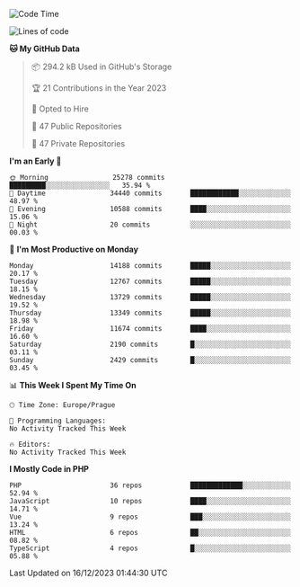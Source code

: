 <!--START_SECTION:waka-->
![Code Time](http://img.shields.io/badge/Code%20Time-1%2C583%20hrs%2058%20mins-blue)

![Lines of code](https://img.shields.io/badge/From%20Hello%20World%20I%27ve%20Written-22.2%20million%20lines%20of%20code-blue)

**🐱 My GitHub Data** 

> 📦 294.2 kB Used in GitHub's Storage 
 > 
> 🏆 21 Contributions in the Year 2023
 > 
> 💼 Opted to Hire
 > 
> 📜 47 Public Repositories 
 > 
> 🔑 47 Private Repositories 
 > 
**I'm an Early 🐤** 

```text
🌞 Morning                25278 commits       █████████░░░░░░░░░░░░░░░░   35.94 % 
🌆 Daytime                34440 commits       ████████████░░░░░░░░░░░░░   48.97 % 
🌃 Evening                10588 commits       ████░░░░░░░░░░░░░░░░░░░░░   15.06 % 
🌙 Night                  20 commits          ░░░░░░░░░░░░░░░░░░░░░░░░░   00.03 % 
```
📅 **I'm Most Productive on Monday** 

```text
Monday                   14188 commits       █████░░░░░░░░░░░░░░░░░░░░   20.17 % 
Tuesday                  12767 commits       █████░░░░░░░░░░░░░░░░░░░░   18.15 % 
Wednesday                13729 commits       █████░░░░░░░░░░░░░░░░░░░░   19.52 % 
Thursday                 13349 commits       █████░░░░░░░░░░░░░░░░░░░░   18.98 % 
Friday                   11674 commits       ████░░░░░░░░░░░░░░░░░░░░░   16.60 % 
Saturday                 2190 commits        █░░░░░░░░░░░░░░░░░░░░░░░░   03.11 % 
Sunday                   2429 commits        █░░░░░░░░░░░░░░░░░░░░░░░░   03.45 % 
```


📊 **This Week I Spent My Time On** 

```text
🕑︎ Time Zone: Europe/Prague

💬 Programming Languages: 
No Activity Tracked This Week

🔥 Editors: 
No Activity Tracked This Week
```

**I Mostly Code in PHP** 

```text
PHP                      36 repos            █████████████░░░░░░░░░░░░   52.94 % 
JavaScript               10 repos            ████░░░░░░░░░░░░░░░░░░░░░   14.71 % 
Vue                      9 repos             ███░░░░░░░░░░░░░░░░░░░░░░   13.24 % 
HTML                     6 repos             ██░░░░░░░░░░░░░░░░░░░░░░░   08.82 % 
TypeScript               4 repos             █░░░░░░░░░░░░░░░░░░░░░░░░   05.88 % 
```




 Last Updated on 16/12/2023 01:44:30 UTC
<!--END_SECTION:waka-->
<!--
**AlexKratky/AlexKratky** is a ✨ _special_ ✨ repository because its `README.md` (this file) appears on your GitHub profile.

Here are some ideas to get you started:

- 🔭 I’m currently working on ...
- 🌱 I’m currently learning ...
- 👯 I’m looking to collaborate on ...
- 🤔 I’m looking for help with ...
- 💬 Ask me about ...
- 📫 How to reach me: ...
- 😄 Pronouns: ...
- ⚡ Fun fact: ...
-->
